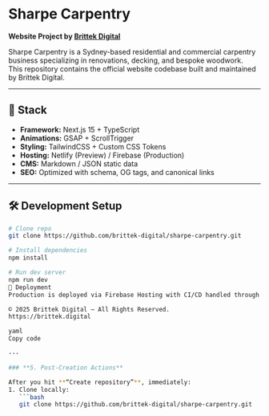 # Sharpe Carpentry

**Website Project by [Brittek Digital](https://brittek.digital)**

Sharpe Carpentry is a Sydney-based residential and commercial carpentry business specializing in renovations, decking, and bespoke woodwork.  
This repository contains the official website codebase built and maintained by Brittek Digital.

---

## 🧩 Stack
- **Framework:** Next.js 15 + TypeScript
- **Animations:** GSAP + ScrollTrigger
- **Styling:** TailwindCSS + Custom CSS Tokens
- **Hosting:** Netlify (Preview) / Firebase (Production)
- **CMS:** Markdown / JSON static data
- **SEO:** Optimized with schema, OG tags, and canonical links

---

## 🛠 Development Setup
```bash
# Clone repo
git clone https://github.com/brittek-digital/sharpe-carpentry.git

# Install dependencies
npm install

# Run dev server
npm run dev
🚀 Deployment
Production is deployed via Firebase Hosting with CI/CD handled through GitHub Actions.

© 2025 Brittek Digital — All Rights Reserved.
https://brittek.digital

yaml
Copy code

---

### **5. Post-Creation Actions**

After you hit **“Create repository”**, immediately:
1. Clone locally:  
   ```bash
   git clone https://github.com/brittek-digital/sharpe-carpentry.git
